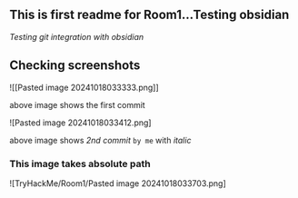 ## This is first readme for Room1...Testing obsidian

*Testing git integration with obsidian*


## Checking screenshots

![[Pasted image 20241018033333.png]]

above image shows the first commit

![Pasted image 20241018033412.png]

above image shows *2nd commit* `by me` 
with _italic_

### This image takes absolute path
![TryHackMe/Room1/Pasted image 20241018033703.png]
